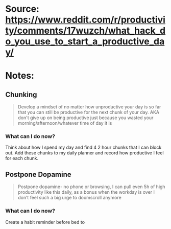 # Source: https://www.reddit.com/r/productivity/comments/17wuzch/what_hack_do_you_use_to_start_a_productive_day/

# Notes:
## Chunking 
> Develop a mindset of no matter how unproductive your day is so far that you can still be productive for the next chunk of your day. AKA don't give up on being productive just because you wasted your morning/afternoon/whatever time of day it is

### What can I do now? 
Think about how I spend my day and find 4 2 hour chunks that I can block out. Add these chunks to my daily planner and record how productive I feel for each chunk.

## Postpone Dopamine
> Postpone dopamine- no phone or browsing, I can pull even 5h of high productivity like this daily, as a bonus when the workday is over I don’t feel such a big urge to doomscroll anymore

### What can I do now? 
Create a habit reminder before bed to 
